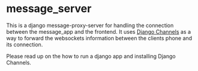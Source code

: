 # message_server

This is a django message-proxy-server for handling the connection between the message_app and the frontend. 
It uses [Django Channels](https://channels.readthedocs.io/en/stable/) as a way to forward the websockets information
between the clients phone and its connection.

Please read up on the how to run a django app and installing Django Channels.
